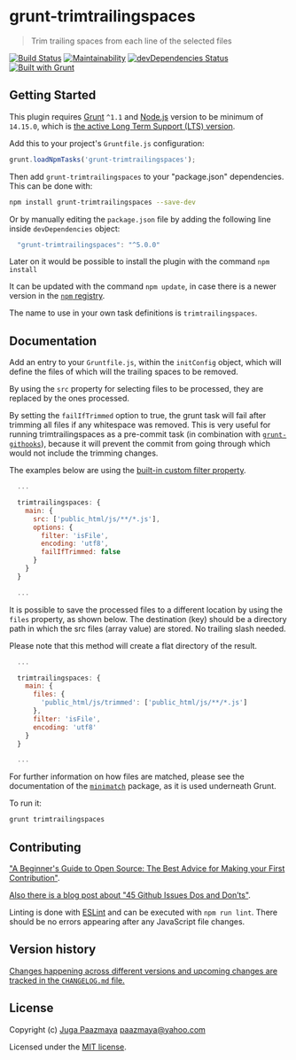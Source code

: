 # grunt-trimtrailingspaces

> Trim trailing spaces from each line of the selected files

[![Build Status](https://img.shields.io/travis/paazmaya/grunt-trimtrailingspaces.svg?style=flat-square)](https://travis-ci.org/paazmaya/grunt-trimtrailingspaces)
[![Maintainability](https://api.codeclimate.com/v1/badges/94ce97d2f05828f8ba0a/maintainability)](https://codeclimate.com/github/paazmaya/grunt-trimtrailingspaces/maintainability)
[![devDependencies Status](https://david-dm.org/paazmaya/grunt-trimtrailingspaces/dev-status.svg)](https://david-dm.org/paazmaya/grunt-trimtrailingspaces?type=dev)
[![Built with Grunt](http://img.shields.io/badge/Grunt-1.0-blue.svg?style=flat-square)](http://gruntjs.com/)


## Getting Started

This plugin requires [Grunt](http://gruntjs.com/) `^1.1` and [Node.js](https://nodejs.org/en/)
version to be minimum of `14.15.0`, which is [the active Long Term Support (LTS) version](https://github.com/nodejs/Release#release-schedule).

Add this to your project's `Gruntfile.js` configuration:

```js
grunt.loadNpmTasks('grunt-trimtrailingspaces');
```

Then add `grunt-trimtrailingspaces` to your "package.json" dependencies. This can be done with:

```sh
npm install grunt-trimtrailingspaces --save-dev
```

Or by manually editing the `package.json` file by adding the following line inside `devDependencies` object:

```js
  "grunt-trimtrailingspaces": "^5.0.0"
```

Later on it would be possible to install the plugin with the command `npm install`

It can be updated with the command `npm update`, in case there is a newer version in the
[`npm` registry](https://www.npmjs.com/).

The name to use in your own task definitions is `trimtrailingspaces`.


## Documentation

Add an entry to your `Gruntfile.js`, within the `initConfig` object, which will define the
files of which will the trailing spaces to be removed.

By using the `src` property for selecting files to be processed, they are replaced by the ones processed.

By setting the `failIfTrimmed` option to true, the grunt task will fail after
trimming all files if any whitespace was removed.  This is very useful for
running trimtrailingspaces as a pre-commit task (in combination with
[`grunt-githooks`](https://github.com/rhumaric/grunt-githooks)), because it will
prevent the commit from going through which would not include the trimming
changes.

The examples below are using the [built-in custom filter property](http://gruntjs.com/configuring-tasks#custom-filter-function).

```js
  ...

  trimtrailingspaces: {
    main: {
      src: ['public_html/js/**/*.js'],
      options: {
        filter: 'isFile',
        encoding: 'utf8',
        failIfTrimmed: false
      }
    }
  }

  ...
```

It is possible to save the processed files to a different location by using the `files` property, as shown below.
The destination (key) should be a directory path in which the src files (array value) are stored.
No trailing slash needed.

Please note that this method will create a flat directory of the result.

```js
  ...

  trimtrailingspaces: {
    main: {
      files: {
        'public_html/js/trimmed': ['public_html/js/**/*.js']
      },
      filter: 'isFile',
      encoding: 'utf8'
    }
  }

  ...
```

For further information on how files are matched, please see the
documentation of the [`minimatch`](https://github.com/isaacs/minimatch) package,
as it is used underneath Grunt.

To run it:

```sh
grunt trimtrailingspaces
```

## Contributing

["A Beginner's Guide to Open Source: The Best Advice for Making your First Contribution"](http://www.erikaheidi.com/blog/a-beginners-guide-to-open-source-the-best-advice-for-making-your-first-contribution/).

[Also there is a blog post about "45 Github Issues Dos and Don’ts"](https://davidwalsh.name/45-github-issues-dos-donts).

Linting is done with [ESLint](http://eslint.org) and can be executed with `npm run lint`.
There should be no errors appearing after any JavaScript file changes.

## Version history

[Changes happening across different versions and upcoming changes are tracked in the `CHANGELOG.md` file.](CHANGELOG.md)

## License

Copyright (c) [Juga Paazmaya](https://paazmaya.fi) <paazmaya@yahoo.com>

Licensed under the [MIT license](LICENSE).
